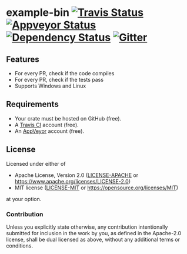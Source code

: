 example-bin
[![Travis Status](https://travis-ci.org/crate-ci/example-bin.svg?branch=master)](https://travis-ci.org/crate-ci/example-bin)
[![Appveyor Status](https://ci.appveyor.com/api/projects/status/27jbg88g4qnevp9x/branch/master?svg=true)](https://ci.appveyor.com/project/epage/example-bin/branch/master)
[![Dependency Status](https://dependencyci.com/github/crate-ci/example-bin/badge)](https://dependencyci.com/github/crate-ci/example-bin)
[![Gitter](https://badges.gitter.im/Join%20Chat.svg)](https://gitter.im/crate-ci/general)
===========

## Features

- For every PR, check if the code compiles
- For every PR, check if the tests pass
- Supports Windows and Linux


## Requirements

- Your crate must be hosted on GitHub (free).
- A [Travis CI](https://travis-ci.org/) account (free).
- An [AppVeyor](https://www.appveyor.com/) account (free).

## License

Licensed under either of

- Apache License, Version 2.0 ([LICENSE-APACHE](LICENSE-APACHE) or
  https://www.apache.org/licenses/LICENSE-2.0)
- MIT license ([LICENSE-MIT](LICENSE-MIT) or https://opensource.org/licenses/MIT)

at your option.

### Contribution

Unless you explicitly state otherwise, any contribution intentionally submitted
for inclusion in the work by you, as defined in the Apache-2.0 license, shall be
dual licensed as above, without any additional terms or conditions.
